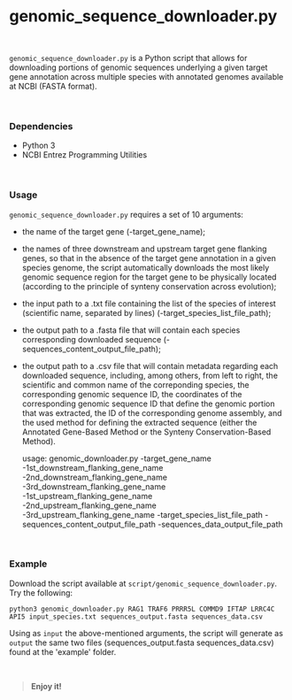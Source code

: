 # genomic_sequence_downloader.py

<br>

`genomic_sequence_downloader.py` is a Python script that allows for downloading portions of genomic sequences underlying a given target gene annotation across multiple species with annotated genomes available at NCBI (FASTA format).

<br>

### Dependencies

+ Python 3
+ NCBI Entrez Programming Utilities 

<br>

### Usage 

`genomic_sequence_downloader.py` requires a set of 10 arguments: 
+ the name of the target gene (-target_gene_name); 
+ the names of three downstream and upstream target gene flanking genes, so that in the absence of the target gene annotation in a given species genome, the script automatically downloads the most likely genomic sequence region for the target gene to be physically located (according to the principle of synteny conservation across evolution);
+ the input path to a .txt file containing the list of the species of interest (scientific name, separated by lines) (-target_species_list_file_path);
+ the output path to a .fasta file that will contain  each species corresponding downloaded sequence (-sequences_content_output_file_path); 
+ the output path to a .csv file that will contain metadata regarding each downloaded sequence, including, among others, from left to right, the scientific and common name of the correponding species, the corresponding genomic sequence ID, the coordinates of the corresponding genomic sequence ID that define the genomic portion that was extracted, the ID of the corresponding genome assembly, and the used method for defining the extracted sequence (either the Annotated Gene-Based Method or the Synteny Conservation-Based Method).

	usage: genomic_downloader.py
                             -target_gene_name
                             -1st_downstream_flanking_gene_name
                             -2nd_downstream_flanking_gene_name
                             -3rd_downstream_flanking_gene_name
                             -1st_upstream_flanking_gene_name
                             -2nd_upstream_flanking_gene_name
                             -3rd_upstream_flanking_gene_name
                             -target_species_list_file_path
                             -sequences_content_output_file_path
                             -sequences_data_output_file_path

<br>

### Example

Download the script available at `script/genomic_sequence_downloader.py`. Try the following:

	python3 genomic_downloader.py RAG1 TRAF6 PRRR5L COMMD9 IFTAP LRRC4C API5 input_species.txt sequences_output.fasta sequences_data.csv
			
Using as `input` the above-mentioned arguments, the script will generate as `output` the same two files (sequences_output.fasta sequences_data.csv) found at the 'example' folder.

<br>

>**Enjoy it!**
